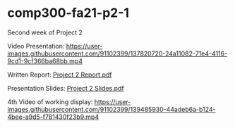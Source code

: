 # comp300-fa21-p2-1
Second week of Project 2


Video Presentation:
https://user-images.githubusercontent.com/91102399/137820720-24a11082-71e4-4116-9cd1-9cf366ba68bb.mp4

Written Report:
[Project 2 Report.pdf](https://github.com/usd-cs/comp300-fa21-p2-1/files/7369126/Project.2.Report.pdf)

Presentation Slides:
[Project 2 Slides.pdf](https://github.com/usd-cs/comp300-fa21-p2-1/files/7369136/Project.2.Slides.pdf)

4th Video of working display:
https://user-images.githubusercontent.com/91102399/139485930-44adeb6a-b124-4bee-a9d5-f781430f23b9.mp4

